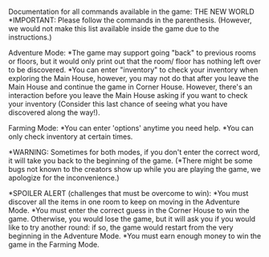 Documentation for all commands available in the game: THE NEW WORLD
*IMPORTANT: Please follow the commands in the parenthesis.
(However, we would not make this list available inside the game due to the instructions.)

Adventure Mode:
*The game may support going "back" to previous rooms or floors, but it would only print out that the room/ floor has nothing left over to be discovered.
*You can enter "inventory" to check your inventory when exploring the Main House, however, you may not do that after you leave the Main House and continue the game in Corner House. However, there's an interaction before you leave the Main House asking if you want to check your inventory (Consider this last chance of seeing what you have discovered along the way!).

Farming Mode:
*You can enter 'options' anytime you need help.
*You can only check inventory at certain times.

*WARNING: Sometimes for both modes, if you don't enter the correct word, it will take you back to the beginning of the game.
(*There might be some bugs not known to the creators show up while you are playing the game, we apologize for the inconvenience.)

*SPOILER ALERT (challenges that must be overcome to win):
*You must discover all the items in one room to keep on moving in the Adventure Mode.
*You must enter the correct guess in the Corner House to win the game. Otherwise, you would lose the game, but it will ask you if you would like to try another round: if so, the game would restart from the very beginning in the Adventure Mode.
*You must earn enough money to win the game in the Farming Mode.